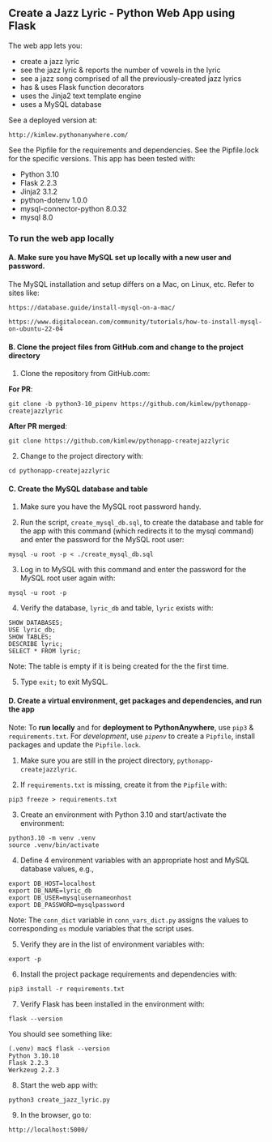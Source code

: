 ## Create a Jazz Lyric - Python Web App using Flask

The web app lets you:
- create a jazz lyric
- see the jazz lyric & reports the number of vowels in the lyric
- see a jazz song comprised of all the previously-created jazz lyrics
- has & uses Flask function decorators
- uses the Jinja2 text template engine
- uses a MySQL database

See a deployed version at:

`http://kimlew.pythonanywhere.com/`

See the Pipfile for the requirements and dependencies. See the Pipfile.lock for the specific versions. This app has been tested with:
- Python 3.10
- Flask 2.2.3
- Jinja2 3.1.2
- python-dotenv 1.0.0
- mysql-connector-python 8.0.32
- mysql 8.0

### To run the web app locally

#### A. Make sure you have MySQL set up locally with a new user and password.
The MySQL installation and setup differs on a Mac, on Linux, etc. Refer to sites like:

`https://database.guide/install-mysql-on-a-mac/`

`https://www.digitalocean.com/community/tutorials/how-to-install-mysql-on-ubuntu-22-04`


#### B. Clone the project files from GitHub.com and change to the project directory

1. Clone the repository from GitHub.com:
  
  **For PR**:

  `git clone -b python3-10_pipenv https://github.com/kimlew/pythonapp-createjazzlyric`

  **After PR merged**:

  `git clone https://github.com/kimlew/pythonapp-createjazzlyric`

2. Change to the project directory with:

  `cd pythonapp-createjazzlyric`


#### C. Create the MySQL database and table

1. Make sure you have the MySQL root password handy.
   
2. Run the script, `create_mysql_db.sql`, to create the database and table for the app with this command (which redirects it to the mysql command) and enter the password for the MySQL root user:
```
mysql -u root -p < ./create_mysql_db.sql
```

3. Log in to MySQL with this command and enter the password for the MySQL root user again with:
```
mysql -u root -p
```

4. Verify the database, `lyric_db` and table, `lyric` exists with:
  ```
  SHOW DATABASES;
  USE lyric_db;
  SHOW TABLES;
  DESCRIBE lyric;
  SELECT * FROM lyric;
  ```
  Note: The table is empty if it is being created for the the first time.

5. Type `exit;` to exit MySQL.

   
#### D. Create a virtual environment, get packages and dependencies, and run the app
Note: To **run locally** and for **deployment to PythonAnywhere**, use `pip3` & `requirements.txt`. For *development*, use *`pipenv`* to create a `Pipfile`, install packages and update the `Pipfile.lock`.

1. Make sure you are still in the project directory, `pythonapp-createjazzlyric`.

2. If `requirements.txt` is missing, create it from the `Pipfile` with:

  `pip3 freeze > requirements.txt`

3. Create an environment with Python 3.10 and start/activate the environment:
  ```
  python3.10 -m venv .venv
  source .venv/bin/activate
  ```

4. Define 4 environment variables with an appropriate host and MySQL database values, e.g.,
  ```
  export DB_HOST=localhost
  export DB_NAME=lyric_db
  export DB_USER=mysqlusernameonhost
  export DB_PASSWORD=mysqlpassword
  ```

  Note: The `conn_dict` variable in `conn_vars_dict.py` assigns the values to corresponding `os` module variables that the script uses.

5. Verify they are in the list of environment variables with:

  `export -p`

6. Install the project package requirements and dependencies with:

  `pip3 install -r requirements.txt`

7. Verify Flask has been installed in the environment with:
   
  `flask --version`

  You should see something like:
  ```
  (.venv) mac$ flask --version
  Python 3.10.10
  Flask 2.2.3
  Werkzeug 2.2.3
  ```

8.  Start the web app with:
 
  `python3 create_jazz_lyric.py`

9. In the browser, go to:
  
  `http://localhost:5000/`
